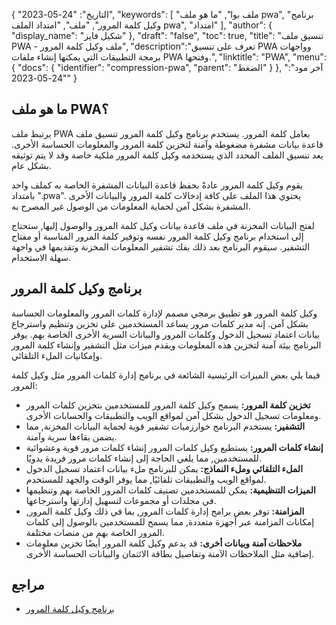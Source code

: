 {
"التاريخ": "24-05-2023",
  "keywords": [
"ملف بوا",
"ما هو ملف pwa",
"برنامج وكيل كلمة المرور",
"ملف",
"امتداد الملف pwa",
"امتداد"
],
  "author": {
"display_name": "شكيل فايز"
},
"draft": "false",
"toc": true,
"title": "تنسيق ملف PWA - ملف وكيل كلمة المرور",
  "description":"تعرف على تنسيق PWA وواجهات برمجة التطبيقات التي يمكنها إنشاء ملفات PWA وفتحها.",
"linktitle": "PWA",
  "menu": {
    "docs": {
      "identifier": "compression-pwa",
"parent": "الضغط"
}
},
"آخر مود": "24-05-2023"
}

## ما هو ملف PWA؟

يرتبط ملف PWA بعامل كلمة المرور. يستخدم برنامج وكيل كلمة المرور تنسيق ملف قاعدة بيانات مشفرة مضغوطة وآمنة لتخزين كلمة المرور والمعلومات الحساسة الأخرى. يعد تنسيق الملف المحدد الذي يستخدمه وكيل كلمة المرور ملكية خاصة وقد لا يتم توثيقه بشكل عام.

يقوم وكيل كلمة المرور عادةً بحفظ قاعدة البيانات المشفرة الخاصة به كملف واحد بامتداد ".pwa". يحتوي هذا الملف على كافة إدخالات كلمة المرور والبيانات الأخرى المشفرة بشكل آمن لحماية المعلومات من الوصول غير المصرح به.

لفتح البيانات المخزنة في ملف قاعدة بيانات وكيل كلمة المرور والوصول إليها, ستحتاج إلى استخدام برنامج وكيل كلمة المرور نفسه وتوفير كلمة المرور المناسبة أو مفتاح التشفير. سيقوم البرنامج بعد ذلك بفك تشفير المعلومات المخزنة وتقديمها في واجهة سهلة الاستخدام.

## برنامج وكيل كلمة المرور

وكيل كلمة المرور هو تطبيق برمجي مصمم لإدارة كلمات المرور والمعلومات الحساسة بشكل آمن. إنه مدير كلمات مرور يساعد المستخدمين على تخزين وتنظيم واسترجاع بيانات اعتماد تسجيل الدخول وكلمات المرور والبيانات السرية الأخرى الخاصة بهم. يوفر البرنامج بيئة آمنة لتخزين هذه المعلومات ويقدم ميزات مثل التشفير وإنشاء كلمة المرور وإمكانيات الملء التلقائي.

فيما يلي بعض الميزات الرئيسية الشائعة في برنامج إدارة كلمات المرور مثل وكيل كلمة المرور:

- **تخزين كلمة المرور:** يسمح وكيل كلمة المرور للمستخدمين بتخزين كلمات المرور ومعلومات تسجيل الدخول بشكل آمن لمواقع الويب والتطبيقات والحسابات الأخرى.
- **التشفير:** يستخدم البرنامج خوارزميات تشفير قوية لحماية البيانات المخزنة, مما يضمن بقاءها سرية وآمنة.
- **إنشاء كلمات المرور:** يستطيع وكيل كلمات المرور إنشاء كلمات مرور قوية وعشوائية للمستخدمين, مما يلغي الحاجة إلى إنشاء كلمات مرور فريدة يدويًا.
- **الملء التلقائي وملء النماذج:** يمكن للبرنامج ملء بيانات اعتماد تسجيل الدخول لمواقع الويب والتطبيقات تلقائيًا, مما يوفر الوقت والجهد للمستخدم.
- **الميزات التنظيمية:** يمكن للمستخدمين تصنيف كلمات المرور الخاصة بهم وتنظيمها في مجلدات أو مجموعات لتسهيل إدارتها واسترجاعها.
- **المزامنة:** توفر بعض برامج إدارة كلمات المرور, بما في ذلك وكيل كلمة المرور, إمكانات المزامنة عبر أجهزة متعددة, مما يسمح للمستخدمين بالوصول إلى كلمات المرور الخاصة بهم من منصات مختلفة.
- **ملاحظات آمنة وبيانات أخرى:** قد يدعم وكيل كلمة المرور أيضًا تخزين معلومات إضافية مثل الملاحظات الآمنة وتفاصيل بطاقة الائتمان والبيانات الحساسة الأخرى.

## مراجع
* [برنامج وكيل كلمة المرور](https://moonsoftware.com/)

